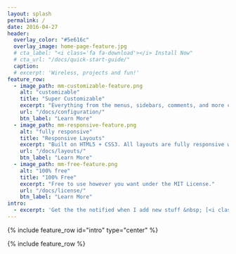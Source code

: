 ```yaml
---
layout: splash
permalink: /
date: 2016-04-27
header:
  overlay_color: "#5e616c"
  overlay_image: home-page-feature.jpg
  # cta_label: "<i class='fa fa-download'></i> Install Now"
  # cta_url: "/docs/quick-start-guide/"
  caption:
  # excerpt: 'Wireless, projects and fun!'
feature_row:
  - image_path: mm-customizable-feature.png
    alt: "customizable"
    title: "Super Customizable"
    excerpt: "Everything from the menus, sidebars, comments, and more can be configured or set with YAML Front Matter."
    url: "/docs/configuration/"
    btn_label: "Learn More"
  - image_path: mm-responsive-feature.png
    alt: "fully responsive"
    title: "Responsive Layouts"
    excerpt: "Built on HTML5 + CSS3. All layouts are fully responsive with helpers to augment your content."
    url: "/docs/layouts/"
    btn_label: "Learn More"
  - image_path: mm-free-feature.png
    alt: "100% free"
    title: "100% Free"
    excerpt: "Free to use however you want under the MIT License."
    url: "/docs/license/"
    btn_label: "Learn More"
intro:
  - excerpt: 'Get the the notified when I add new stuff &nbsp; [<i class="fa fa-twitter"></i>@mmistakes(https://twitter.com/mmistakes)]{: .btn .btn--twitter}'
---
```


{% include feature_row id="intro" type="center" %}

{% include feature_row %}
